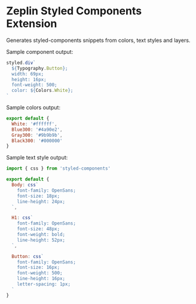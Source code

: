 # Zeplin Styled Components Extension


Generates styled-components snippets from colors, text styles and layers.

Sample component output:
```js
styled.div`
  ${Typography.Button};
  width: 69px;
  height: 16px;
  font-weight: 500;
  color: ${Colors.White};
`
```

Sample colors output:
```js
export default {
  White: '#ffffff',
  Blue300: '#4a90e2',
  Gray300: '#9b9b9b',
  Black300: '#000000'
}
```

Sample text style output:
```js
import { css } from 'styled-components'

export default {
  Body: css`
    font-family: OpenSans;
    font-size: 18px;
    line-height: 24px;
  `,

  H1: css`
    font-family: OpenSans;
    font-size: 48px;
    font-weight: bold;
    line-height: 52px;
  `,

  Button: css`
    font-family: OpenSans;
    font-size: 16px;
    font-weight: 500;
    line-height: 16px;
    letter-spacing: 1px;
  `
}
```
